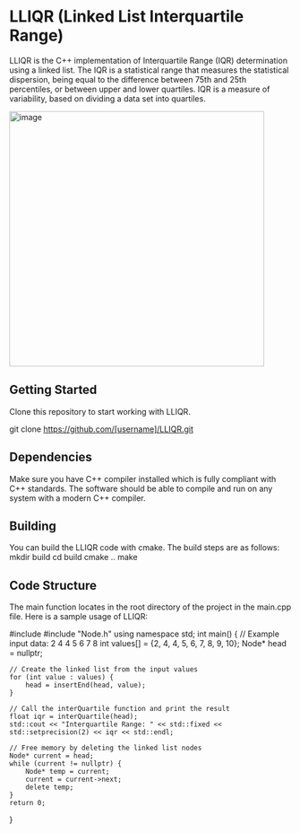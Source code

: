 # LLIQR (Linked List Interquartile Range)
LLIQR is the C++ implementation of Interquartile Range (IQR) determination using a linked list. The IQR is a statistical range that measures the statistical dispersion, being equal to the difference between 75th and 25th percentiles, or between upper and lower quartiles. IQR is a measure of variability, based on dividing a data set into quartiles.

<img width="455" alt="image" src="https://github.com/user-attachments/assets/9aa8e418-d117-4611-94d3-1f80fd022240">

## Getting Started
Clone this repository to start working with LLIQR.

git clone https://github.com/[username]/LLIQR.git

## Dependencies
Make sure you have C++ compiler installed which is fully compliant with C++ standards. The software should be able to compile and run on any system with a modern C++ compiler.
## Building
You can build the LLIQR code with cmake. The build steps are as follows:
mkdir build
cd build
cmake ..
make 
## Code Structure
The main function locates in the root directory of the project in the main.cpp file.
Here is a sample usage of LLIQR:

#include <iostream>
#include "Node.h"
using namespace std;
int main() {
    // Example input data: 2 4 4 5 6 7 8
    int values[] = {2, 4, 4, 5, 6, 7, 8, 9, 10};
    Node* head = nullptr;
    
    // Create the linked list from the input values
    for (int value : values) {
        head = insertEnd(head, value);
    }

    // Call the interQuartile function and print the result
    float iqr = interQuartile(head);
    std::cout << "Interquartile Range: " << std::fixed << std::setprecision(2) << iqr << std::endl;
    
    // Free memory by deleting the linked list nodes
    Node* current = head;
    while (current != nullptr) {
        Node* temp = current;
        current = current->next;
        delete temp;
    }
    return 0;
}
